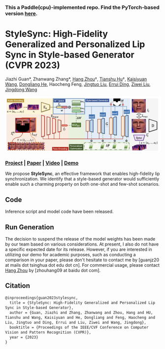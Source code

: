 
### This a Paddle(cpu)-implemented repo. Find the PyTorch-based version [here](https://github.com/guanjz20/StyleSync_PyTorch).

# StyleSync: High-Fidelity Generalized and Personalized Lip Sync in Style-based Generator (CVPR 2023)

Jiazhi Guan*, Zhanwang Zhang*, [Hang Zhou](https://hangz-nju-cuhk.github.io/)†, [Tianshu Hu](https://scholar.google.com/citations?user=BIixVT0AAAAJ)†, [Kaisiyuan Wang](https://scholar.google.com/citations?user=2Pedf3EAAAAJ), [Dongliang He](https://scholar.google.com/citations?user=ui6DYGoAAAAJ), Haocheng Feng, [Jingtuo Liu](https://scholar.google.com/citations?user=tVV3jmcAAAAJ), [Errui Ding](https://scholar.google.com/citations?user=1wzEtxcAAAAJ), [Ziwei Liu](https://liuziwei7.github.io/), [Jingdong Wang](https://jingdongwang2017.github.io/)

<img src='./misc/StyleSync0.png' width=800>

### [Project](https://hangz-nju-cuhk.github.io/projects/StyleSync) | [Paper](https://arxiv.org/pdf/2305.05445.pdf) | [Video](https://www.youtube.com/watch?v=uuBglL2KGFc) | [Demo](https://www.youtube.com/watch?v=yAPDl2dVonY)

We propose **StyleSync**, an effective framework that enables high-fidelity lip synchronization. We identify that a style-based generator would sufficiently enable such a charming property on both one-shot and few-shot scenarios.

## Code
Inference script and model code have been released. 

## Run Generation
The decision to suspend the release of the model weights has been made by our team based on various considerations. At present, I also do not have a specific expected date for its release. However, if you are interested in utilizing our demo for academic purposes, such as conducting a comparison in your paper, please don't hesitate to contact me by [guanjz20 at mails dot tsinghua dot edu dot cn]. For commercial usage, please contact [Hang Zhou](https://hangz-nju-cuhk.github.io/) by [zhouhang09 at baidu dot com].


## Citation
```
@inproceedings{guan2023stylesync,
  title = {StyleSync: High-Fidelity Generalized and Personalized Lip Sync in Style-based Generator},
  author = {Guan, Jiazhi and Zhang, Zhanwang and Zhou, Hang and HU, Tianshu and Wang, Kaisiyuan and He, Dongliang and Feng, Haocheng and Liu, Jingtuo and Ding, Errui and Liu, Ziwei and Wang, Jingdong},
  booktitle = {Proceedings of the IEEE/CVF Conference on Computer Vision and Pattern Recognition (CVPR)},
  year = {2023}
}
```
